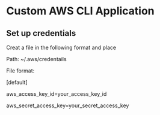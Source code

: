 # Custom AWS CLI Application

## Set up credentials
Creat a file in the following format and place

Path: ~/.aws/credentails

File format:

[default]

aws_access_key_id=your_access_key_id

aws_secret_access_key=your_secret_access_key
